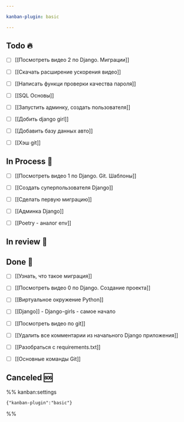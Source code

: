 ```yaml
---

kanban-plugin: basic

---
```


## Todo 🔥

- [ ] [[Посмотреть видео 2 по Django. Миграции]]
- [ ] [[Скачать расширение ускорения видео]]
- [ ] [[Написать функци проверки качества пароля]]
- [ ] [[SQL Основы]]
- [ ] [[Запустить админку, создать пользователя]]
- [ ] [[Добить django girl]]
- [ ] [[Добавить базу данных авто]]
- [ ] [[Хэш git]]


## In Process 🍉

- [ ] [[Посмотреть видео 1 по Django. Git. Шаблоны]]
- [ ] [[Создать суперпользователя Django]]
- [ ] [[Сделать первую миграцию]]
- [ ] [[Админка Django]]
- [ ] [[Poetry - аналог env]]


## In review 🥇



## Done 🤽

- [ ] [[Узнать, что такое миграция]]
- [ ] [[Посмотреть видео 0 по Django. Создание проекта]]
- [ ] [[Виртуальное окружение Python]]
- [ ] [[Django]] - Django-girls - самое начало
- [ ] [[Посмотреть видео по git]]
- [ ] [[Удалить все комментарии из начального Django приложения]]
- [ ] [[Разобраться с requirements.txt]]
- [ ] [[Основные команды Git]]


## Canceled 🆘





%% kanban:settings
```
{"kanban-plugin":"basic"}
```
%%